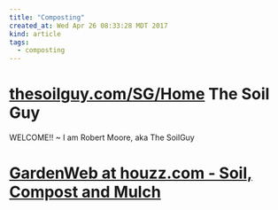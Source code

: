 ```yaml
---
title: "Composting"
created_at: Wed Apr 26 08:33:28 MDT 2017
kind: article
tags:
  - composting
---
```


<h1>
  <a href="http://www.thesoilguy.com/SG/Home" target="_blank">thesoilguy.com/SG/Home</a>
  The Soil Guy
</h1>

WELCOME!! ~ I am Robert Moore, aka The SoilGuy

<h1>
  <a href="http://forums2.gardenweb.com/forums/soil/?18145" target="_blank">GardenWeb at houzz.com - Soil, Compost and Mulch</a>
</h1>

<!--
html boilerplate
<a href="" target="_blank"></a>
<a name=""></a>
<img src="" width="400px">
<ul>
  <li></li>
</ul>
<pre>
</pre>
<pre><code>
</code></pre>
<math xmlns='http://www.w3.org/1998/Math/MathML' display='block'>
</math>
-->
